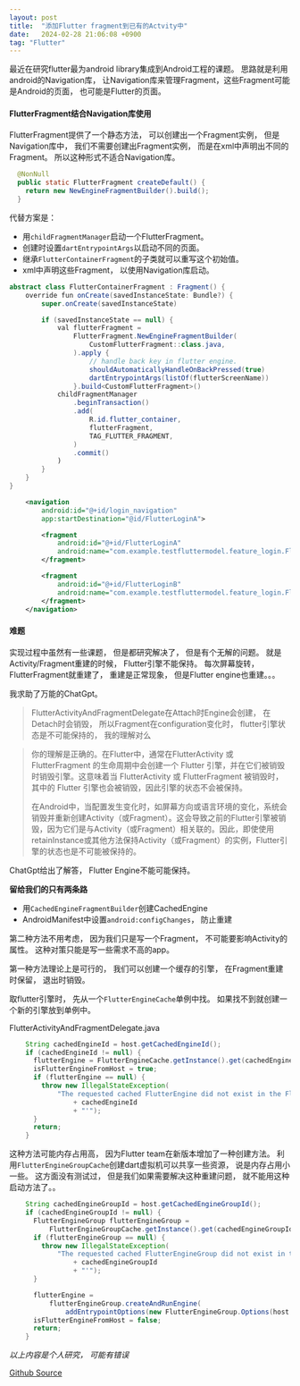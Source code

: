 ```yaml
---
layout: post
title:  "添加Flutter fragment到已有的Actvity中"
date:   2024-02-28 21:06:08 +0900
tag: "Flutter"
---
```


最近在研究flutter最为android library集成到Android工程的课题。
思路就是利用android的Navigation库，
让Navigation库来管理Fragment，这些Fragment可能是Android的页面， 也可能是Flutter的页面。

#### FlutterFragment结合Navigation库使用

FlutterFragment提供了一个静态方法， 可以创建出一个Fragment实例， 但是
Navigation库中， 我们不需要创建出Fragment实例， 而是在xml中声明出不同的Fragment。
所以这种形式不适合Navigation库。
```java
  @NonNull
  public static FlutterFragment createDefault() {
    return new NewEngineFragmentBuilder().build();
  }
```
代替方案是： 
 - 用`childFragmentManager`启动一个FlutterFragment。
 - 创建时设置`dartEntrypointArgs`以启动不同的页面。 
 - 继承`FlutterContainerFragment`的子类就可以重写这个初始值。
 - xml中声明这些Fragment， 以使用Navigation库启动。

```java
abstract class FlutterContainerFragment : Fragment() {
    override fun onCreate(savedInstanceState: Bundle?) {
        super.onCreate(savedInstanceState)

        if (savedInstanceState == null) {
            val flutterFragment =
                FlutterFragment.NewEngineFragmentBuilder(
                    CustomFlutterFragment::class.java,
                ).apply {
                    // handle back key in flutter engine.
                    shouldAutomaticallyHandleOnBackPressed(true)
                    dartEntrypointArgs(listOf(flutterScreenName))
                }.build<CustomFlutterFragment>()
            childFragmentManager
                .beginTransaction()
                .add(
                    R.id.flutter_container,
                    flutterFragment,
                    TAG_FLUTTER_FRAGMENT,
                )
                .commit()
            )
        }
    }
}
```
```xml
    <navigation
        android:id="@+id/login_navigation"
        app:startDestination="@id/FlutterLoginA">

        <fragment
            android:id="@+id/FlutterLoginA"
            android:name="com.example.testfluttermodel.feature_login.FlutterLoginA">
        </fragment>

        <fragment
            android:id="@+id/FlutterLoginB"
            android:name="com.example.testfluttermodel.feature_login.FlutterLoginB">
        </fragment>
    </navigation>
```

#### 难题
实现过程中虽然有一些课题， 但是都研究解决了， 但是有个无解的问题。
就是Activity/Fragment重建的时候， Flutter引擎不能保持。
每次屏幕旋转， FlutterFragment就重建了， 重建是正常现象， 但是Flutter engine也重建。。。

我求助了万能的ChatGpt。

> FlutterActivityAndFragmentDelegate在Attach时Engine会创建， 在Detach时会销毁， 所以Fragment在configuration变化时， flutter引擎状态是不可能保持的， 我的理解对么

> 你的理解是正确的。在Flutter中，通常在FlutterActivity 或 FlutterFragment 的生命周期中会创建一个 Flutter 引擎，并在它们被销毁时销毁引擎。这意味着当 FlutterActivity 或 FlutterFragment 被销毁时，其中的 Flutter 引擎也会被销毁，因此引擎的状态不会被保持。
>
> 在Android中，当配置发生变化时，如屏幕方向或语言环境的变化，系统会销毁并重新创建Activity（或Fragment）。这会导致之前的Flutter引擎被销毁，因为它们是与Activity（或Fragment）相关联的。因此，即使使用retainInstance或其他方法保持Activity（或Fragment）的实例，Flutter引擎的状态也是不可能被保持的。

ChatGpt给出了解答， Flutter Engine不能可能保持。

**留给我们的只有两条路**

 - 用`CachedEngineFragmentBuilder`创建CachedEngine
 - AndroidManifest中设置`android:configChanges`， 防止重建

第二种方法不用考虑， 因为我们只是写一个Fragment， 不可能要影响Activity的属性。 这种对策只能是写一些需求不高的app。

第一种方法理论上是可行的， 我们可以创建一个缓存的引擎， 在Fragment重建时保留， 退出时销毁。

取flutter引擎时， 先从一个`FlutterEngineCache`单例中找。 如果找不到就创建一个新的引擎放到单例中。

FlutterActivityAndFragmentDelegate.java
```java
    String cachedEngineId = host.getCachedEngineId();
    if (cachedEngineId != null) {
      flutterEngine = FlutterEngineCache.getInstance().get(cachedEngineId);
      isFlutterEngineFromHost = true;
      if (flutterEngine == null) {
        throw new IllegalStateException(
            "The requested cached FlutterEngine did not exist in the FlutterEngineCache: '"
                + cachedEngineId
                + "'");
      }
      return;
    }
```
这种方法可能内存占用高， 因为Flutter team在新版本增加了一种创建方法。
利用`FlutterEngineGroupCache`创建dart虚拟机可以共享一些资源， 说是内存占用小一些。
这方面没有测试过， 但是我们如果需要解决这种重建问题， 就不能用这种启动方法了。。
```java
    String cachedEngineGroupId = host.getCachedEngineGroupId();
    if (cachedEngineGroupId != null) {
      FlutterEngineGroup flutterEngineGroup =
          FlutterEngineGroupCache.getInstance().get(cachedEngineGroupId);
      if (flutterEngineGroup == null) {
        throw new IllegalStateException(
            "The requested cached FlutterEngineGroup did not exist in the FlutterEngineGroupCache: '"
                + cachedEngineGroupId
                + "'");
      }

      flutterEngine =
          flutterEngineGroup.createAndRunEngine(
              addEntrypointOptions(new FlutterEngineGroup.Options(host.getContext())));
      isFlutterEngineFromHost = false;
      return;
    }
```

*以上内容是个人研究， 可能有错误*

[Github Source](https://github.com/andannn/TestFlutterModel)
